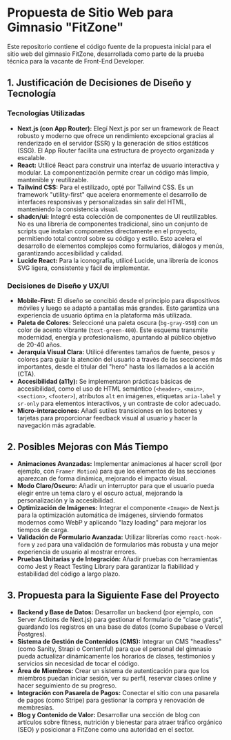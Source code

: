 # Propuesta de Sitio Web para Gimnasio "FitZone"

Este repositorio contiene el código fuente de la propuesta inicial para el sitio web del gimnasio FitZone, desarrollada como parte de la prueba técnica para la vacante de Front-End Developer.

## 1. Justificación de Decisiones de Diseño y Tecnología

### Tecnologías Utilizadas

*   **Next.js (con App Router):** Elegí Next.js por ser un framework de React robusto y moderno que ofrece un rendimiento excepcional gracias al renderizado en el servidor (SSR) y la generación de sitios estáticos (SSG). El App Router facilita una estructura de proyecto organizada y escalable.
*   **React:** Utilicé React para construir una interfaz de usuario interactiva y modular. La componentización permite crear un código más limpio, mantenible y reutilizable.
*   **Tailwind CSS:** Para el estilizado, opté por Tailwind CSS. Es un framework "utility-first" que acelera enormemente el desarrollo de interfaces responsivas y personalizadas sin salir del HTML, manteniendo la consistencia visual.
*   **shadcn/ui:** Integré esta colección de componentes de UI reutilizables. No es una librería de componentes tradicional, sino un conjunto de scripts que instalan componentes directamente en el proyecto, permitiendo total control sobre su código y estilo. Esto acelera el desarrollo de elementos complejos como formularios, diálogos y menús, garantizando accesibilidad y calidad.
*   **Lucide React:** Para la iconografía, utilicé Lucide, una librería de iconos SVG ligera, consistente y fácil de implementar.

### Decisiones de Diseño y UX/UI

*   **Mobile-First:** El diseño se concibió desde el principio para dispositivos móviles y luego se adaptó a pantallas más grandes. Esto garantiza una experiencia de usuario óptima en la plataforma más utilizada.
*   **Paleta de Colores:** Seleccioné una paleta oscura (`bg-gray-950`) con un color de acento vibrante (`text-green-400`). Este esquema transmite modernidad, energía y profesionalismo, apuntando al público objetivo de 20-40 años.
*   **Jerarquía Visual Clara:** Utilicé diferentes tamaños de fuente, pesos y colores para guiar la atención del usuario a través de las secciones más importantes, desde el titular del "hero" hasta los llamados a la acción (CTA).
*   **Accesibilidad (a11y):** Se implementaron prácticas básicas de accesibilidad, como el uso de HTML semántico (`<header>`, `<main>`, `<section>`, `<footer>`), atributos `alt` en imágenes, etiquetas `aria-label` y `sr-only` para elementos interactivos, y un contraste de color adecuado.
*   **Micro-interacciones:** Añadí sutiles transiciones en los botones y tarjetas para proporcionar feedback visual al usuario y hacer la navegación más agradable.

## 2. Posibles Mejoras con Más Tiempo

*   **Animaciones Avanzadas:** Implementar animaciones al hacer scroll (por ejemplo, con `Framer Motion`) para que los elementos de las secciones aparezcan de forma dinámica, mejorando el impacto visual.
*   **Modo Claro/Oscuro:** Añadir un interruptor para que el usuario pueda elegir entre un tema claro y el oscuro actual, mejorando la personalización y la accesibilidad.
*   **Optimización de Imágenes:** Integrar el componente `<Image>` de Next.js para la optimización automática de imágenes, sirviendo formatos modernos como WebP y aplicando "lazy loading" para mejorar los tiempos de carga.
*   **Validación de Formulario Avanzada:** Utilizar librerías como `react-hook-form` y `zod` para una validación de formularios más robusta y una mejor experiencia de usuario al mostrar errores.
*   **Pruebas Unitarias y de Integración:** Añadir pruebas con herramientas como Jest y React Testing Library para garantizar la fiabilidad y estabilidad del código a largo plazo.

## 3. Propuesta para la Siguiente Fase del Proyecto

*   **Backend y Base de Datos:** Desarrollar un backend (por ejemplo, con Server Actions de Next.js) para gestionar el formulario de "clase gratis", guardando los registros en una base de datos (como Supabase o Vercel Postgres).
*   **Sistema de Gestión de Contenidos (CMS):** Integrar un CMS "headless" (como Sanity, Strapi o Contentful) para que el personal del gimnasio pueda actualizar dinámicamente los horarios de clases, testimonios y servicios sin necesidad de tocar el código.
*   **Área de Miembros:** Crear un sistema de autenticación para que los miembros puedan iniciar sesión, ver su perfil, reservar clases online y hacer seguimiento de su progreso.
*   **Integración con Pasarela de Pagos:** Conectar el sitio con una pasarela de pagos (como Stripe) para gestionar la compra y renovación de membresías.
*   **Blog y Contenido de Valor:** Desarrollar una sección de blog con artículos sobre fitness, nutrición y bienestar para atraer tráfico orgánico (SEO) y posicionar a FitZone como una autoridad en el sector.
